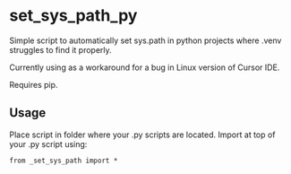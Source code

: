 # set_sys_path_py
Simple script to automatically set sys.path in python projects where .venv struggles to find it properly. 

Currently using as a workaround for a bug in Linux version of Cursor IDE.

Requires pip.

## Usage

Place script in folder where your .py scripts are located. Import at top of your .py script using:

`from _set_sys_path import *`
